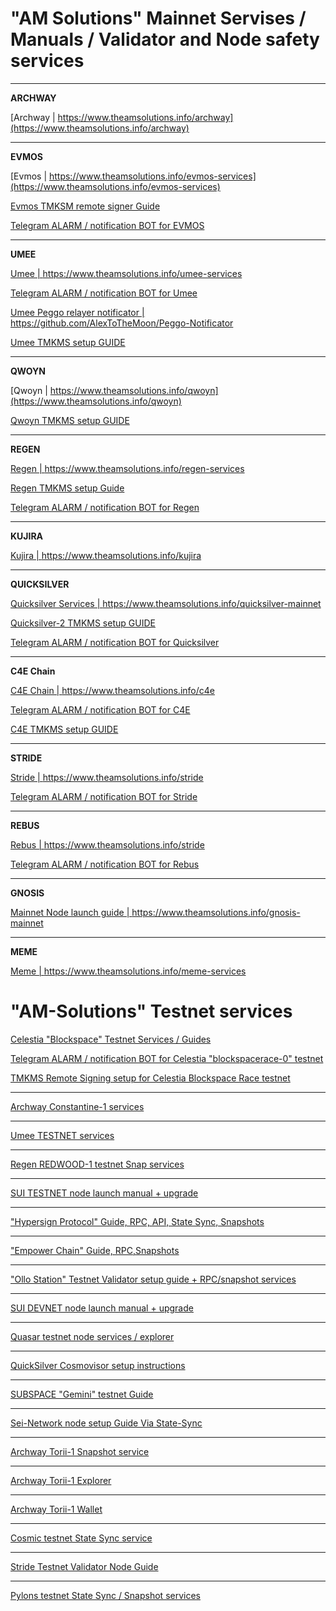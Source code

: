 # "AM Solutions" Mainnet Servises / Manuals / Validator and Node safety services  
* * *
**ARCHWAY**  

[Archway  | https://www.theamsolutions.info/archway](https://www.theamsolutions.info/archway)
* * * 
**EVMOS**  

[Evmos | https://www.theamsolutions.info/evmos-services](https://www.theamsolutions.info/evmos-services)

[Evmos TMKSM remote signer Guide](https://github.com/AlexToTheMoon/AM-Solutions/blob/main/tkms/evmos/evmos_9001-2.md)

[Telegram ALARM / notification BOT for EVMOS](https://github.com/AlexToTheMoon/AM-Solutions/blob/main/Tenderduty/evmos/README.md)
* * *
**UMEE**  

[Umee | https://www.theamsolutions.info/umee-services ](https://www.theamsolutions.info/umee-services)

[Telegram ALARM / notification BOT for Umee](https://github.com/AlexToTheMoon/AM-Solutions/blob/main/Tenderduty/Umee-Setup.md)

[Umee Peggo relayer notificator | https://github.com/AlexToTheMoon/Peggo-Notificator ](https://github.com/AlexToTheMoon/Peggo-Notificator)

[Umee TMKMS setup GUIDE](https://github.com/AlexToTheMoon/AM-Solutions/blob/main/tkms/umee/canon-2-guide.md)
* * *
**QWOYN**  

[Qwoyn | https://www.theamsolutions.info/qwoyn](https://www.theamsolutions.info/qwoyn)  

[Qwoyn TMKMS setup GUIDE](https://github.com/AlexToTheMoon/AM-Solutions/blob/main/tkms/qwoyn/README.md)
* * *

**REGEN**  

[Regen | https://www.theamsolutions.info/regen-services ](https://www.theamsolutions.info/regen-services) 

[Regen TMKMS setup Guide ](https://github.com/AlexToTheMoon/AM-Solutions/blob/main/tkms/regen/regen-1.md)

[Telegram ALARM / notification BOT for Regen](https://github.com/AlexToTheMoon/AM-Solutions/blob/main/Tenderduty/regen/manual.md)
* * *
**KUJIRA**  

[Kujira | https://www.theamsolutions.info/kujira ](https://www.theamsolutions.info/kujira)
* * *
**QUICKSILVER**  

[Quicksilver Services  | https://www.theamsolutions.info/quicksilver-mainnet ](https://www.theamsolutions.info/quicksilver-mainnet)  

[Quicksilver-2 TMKMS setup GUIDE](https://github.com/AlexToTheMoon/AM-Solutions/blob/main/tkms/quicksilver/README.md)  

[Telegram ALARM / notification BOT for Quicksilver](https://github.com/AlexToTheMoon/AM-Solutions/tree/main/Tenderduty/quicksilver)
* * *
**C4E Chain**  

[C4E Chain | https://www.theamsolutions.info/c4e ](https://www.theamsolutions.info/c4e)  

[Telegram ALARM / notification BOT for C4E](https://github.com/AlexToTheMoon/AM-Solutions/blob/main/Tenderduty/c4e/README.md)  

[C4E TMKMS setup GUIDE](https://github.com/AlexToTheMoon/AM-Solutions/blob/main/tkms/c4e/README.md)
* * *
**STRIDE**  

[Stride | https://www.theamsolutions.info/stride ](https://www.theamsolutions.info/stride)

[Telegram ALARM / notification BOT for Stride](https://github.com/AlexToTheMoon/AM-Solutions/blob/main/Tenderduty/stride/README.md) 
* * *
**REBUS**  

[Rebus | https://www.theamsolutions.info/stride ](https://www.theamsolutions.info/rebus)

[Telegram ALARM / notification BOT for Rebus](https://github.com/AlexToTheMoon/AM-Solutions/blob/main/Tenderduty/rebus/manual.md)
* * *
**GNOSIS**  

[Mainnet Node launch guide | https://www.theamsolutions.info/gnosis-mainnet ](https://www.theamsolutions.info/gnosis-mainnet)

* * *
**MEME**  

[Meme | https://www.theamsolutions.info/meme-services ](https://www.theamsolutions.info/meme-services)

# "AM-Solutions" Testnet services

[Celestia "Blockspace" Testnet Services / Guides ](https://www.theamsolutions.info/celestia)

[Telegram ALARM / notification BOT for Celestia "blockspacerace-0" testnet](https://github.com/AlexToTheMoon/AM-Solutions/blob/main/Tenderduty/celestia/manual.md)  

[TMKMS Remote Signing setup for Celestia Blockspace Race testnet](https://github.com/AlexToTheMoon/AM-Solutions/blob/main/tkms/celestia/blockspacerace.md)
* * *
[Archway Constantine-1 services ](https://www.theamsolutions.info/archway-constantine)
* * *
[Umee TESTNET services](https://www.theamsolutions.info/umee-testnet)
* * *
[Regen REDWOOD-1 testnet Snap services](https://www.theamsolutions.info/regen-redwood)
* * *
[SUI TESTNET node launch manual + upgrade](https://www.theamsolutions.info/sui-testnet)
* * *
["Hypersign Protocol" Guide, RPC, API, State Sync, Snapshots](https://www.theamsolutions.info/hypersign)
* * *
["Empower Chain" Guide, RPC,Snapshots](https://www.theamsolutions.info/empowerchain)
* * *
["Ollo Station" Testnet Validator setup guide + RPC/snapshot services ](https://www.theamsolutions.info/ollo)
* * *
[SUI DEVNET node launch manual + upgrade](https://www.theamsolutions.info/sui)
* * *
[Quasar testnet node services / explorer ](https://www.theamsolutions.info/quasar-testnet)
* * *
[QuickSilver Cosmovisor setup instructions](https://github.com/AlexToTheMoon/AM-Solutions/blob/main/Quicksilver%20Cosmovisor%20Setup.md)
* * *
[SUBSPACE "Gemini" testnet Guide](https://www.theamsolutions.info/subspace-gemini)
* * *
[Sei-Network node setup Guide Via State-Sync](https://www.theamsolutions.info/sei-network)
* * *
[Archway Torii-1 Snapshot service](https://www.theamsolutions.info/archway-service)
* * *
[Archway Torii-1 Explorer](https://explorer.theamsolutions.info)
* * *
[Archway Torii-1 Wallet](https://tw.theamsolutions.info/welcome)
* * *
[Cosmic testnet State Sync service](https://www.theamsolutions.info/cosmic-service)
* * *
[Stride Testnet Validator Node Guide](https://www.theamsolutions.info/stride)
* * *
[Pylons testnet State Sync / Snapshot services](https://www.theamsolutions.info/pylons-service)
